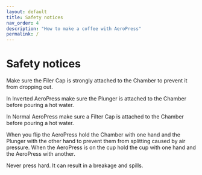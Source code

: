```yaml
---
layout: default
title: Safety notices
nav_order: 4
description: "How to make a coffee with AeroPress"
permalink: /
---
```


# Safety notices

Make sure the Filer Cap is strongly attached to the Chamber to prevent it from dropping out.

In Inverted AeroPress make sure the Plunger is attached to the Chamber before pouring a hot water.

In Normal AeroPress make sure a Filter Cap is attached to the Chamber before pouring a hot water.

When you flip the AeroPress hold the Chamber with one hand and the Plunger with the other hand to prevent them from splitting caused by air pressure. When the AeroPress is on the cup hold the cup with one hand and the AeroPress with another.

Never press hard. It can result in a breakage and spills.